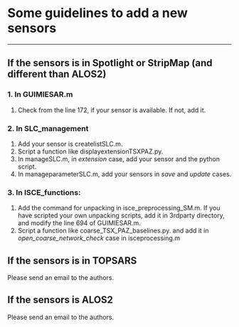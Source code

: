 # Some guidelines to add a new sensors
***

## If the sensors is in Spotlight or StripMap (and different than ALOS2)

### 1. In GUIMIESAR.m

1. Check from the line 172, if your sensor is available. If not, add it.

### 2. In SLC_management

1. Add your sensor is createlistSLC.m.
2. Script a function like displayextensionTSXPAZ.py.
3. In manageSLC.m, in *extension* case, add your sensor and the python script.
4. In manageparameterSLC.m, add your sensors in *save* and *update* cases. 

### 3. In ISCE_functions:

1. Add the command for unpacking in isce_preprocessing_SM.m. If you have scripted your own unpacking scripts, add it in 3rdparty directory, and modify the line 694 of GUIMIESAR.m. 
2. Script a function like coarse_TSX_PAZ_baselines.py. and add it in *open_coarse_network_check* case in isceprocessing.m 


## If the sensors is in TOPSARS 

Please send an email to the authors. 

## If the sensors is ALOS2 

Please send an email to the authors.
